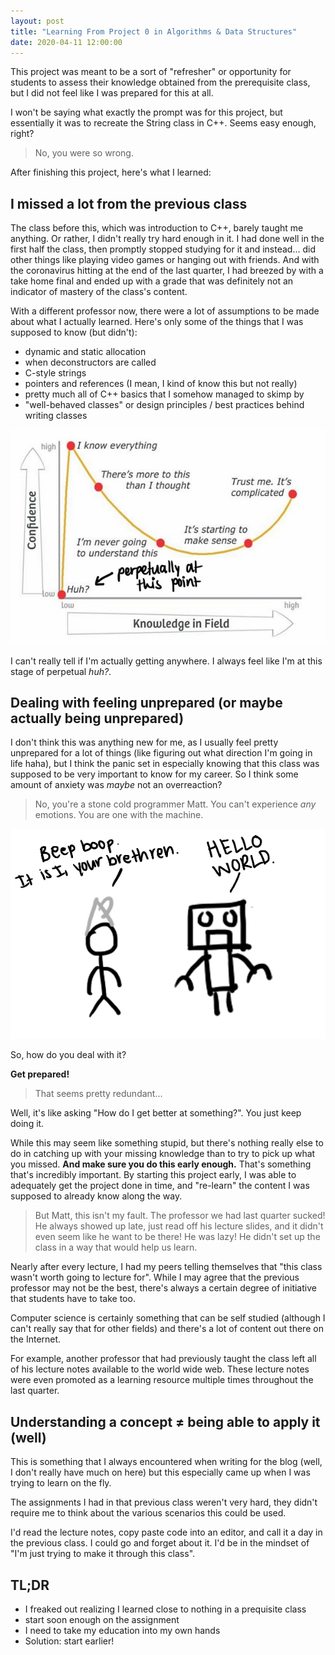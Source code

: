 ```yaml
---
layout: post
title: "Learning From Project 0 in Algorithms & Data Structures"
date: 2020-04-11 12:00:00
---
```


This project was meant to be a sort of "refresher" or opportunity for students to assess their knowledge obtained from the prerequisite class, but I did not feel like I was prepared for this at all.

I won't be saying what exactly the prompt was for this project, but essentially it was to recreate the String class in C++. Seems easy enough, right?

> No, you were so wrong.

After finishing this project, here's what I learned:

## I missed a lot from the previous class

The class before this, which was introduction to C++, barely taught me anything. Or rather, I didn't really try hard enough in it. I had done well in the first half the class, then promptly stopped studying for it and instead... did other things like playing video games or hanging out with friends. And with the coronavirus hitting at the end of the last quarter, I had breezed by with a take home final and ended up with a grade that was definitely not an indicator of mastery of the class's content.

With a different professor now, there were a lot of assumptions to be made about what I actually learned. Here's only some of the things that I was supposed to know (but didn't):

- dynamic and static allocation
- when deconstructors are called
- C-style strings
- pointers and references (I mean, I kind of know this but not really)
- pretty much all of C++ basics that I somehow managed to skimp by
- "well-behaved classes" or design principles / best practices behind writing classes

![Donning Kruger effect with arrow pointing here](/assets/images/donkruger.jpg)

I can't really tell if I'm actually getting anywhere. I always feel like I'm at this stage of perpetual _huh?_.

## Dealing with feeling unprepared (or maybe actually being unprepared)

I don't think this was anything new for me, as I usually feel pretty unprepared for a lot of things (like figuring out what direction I'm going in life haha), but I think the panic set in especially knowing that this class was supposed to be very important to know for my career. So I think some amount of anxiety was _maybe_ not an overreaction?

> No, you're a stone cold programmer Matt. You can't experience _any_ emotions. You are one with the machine.

![I am a robot.](/assets/images/coldstoneprogrammer.jpg)

So, how do you deal with it?

**Get prepared!**

> That seems pretty redundant...

Well, it's like asking "How do I get better at something?". You just keep doing it.

While this may seem like something stupid, but there's nothing really else to do in catching up with your missing knowledge than to try to pick up what you missed. **And make sure you do this early enough.** That's something that's incredibly important. By starting this project early, I was able to adequately get the project done in time, and "re-learn" the content I was supposed to already know along the way.

> But Matt, this isn't my fault. The professor we had last quarter sucked! He always showed up late, just read off his lecture slides, and it didn't even seem like he want to be there! He was lazy! He didn't set up the class in a way that would help us learn.

Nearly after every lecture, I had my peers telling themselves that "this class wasn't worth going to lecture for". While I may agree that the previous professor may not be the best, there's always a certain degree of initiative that students have to take too.

Computer science is certainly something that can be self studied (although I can't really say that for other fields) and there's a lot of content out there on the Internet.

For example, another professor that had previously taught the class left all of his lecture notes available to the world wide web. These lecture notes were even promoted as a learning resource multiple times throughout the last quarter. 

## Understanding a concept ≠ being able to apply it (well)

This is something that I always encountered when writing for the blog (well, I don't really have much on here) but this especially came up when I was trying to learn on the fly. 

The assignments I had in that previous class weren't very hard, they didn't require me to think about the various scenarios this could be used. 

I'd read the lecture notes, copy paste code into an editor, and call it a day in the previous class. I could go and forget about it. I'd be in the mindset of "I'm just trying to make it through this class". 

## TL;DR
- I freaked out realizing I learned close to nothing in a prequisite class 
- start soon enough on the assignment
- I need to take my education into my own hands
- Solution: start earlier!
